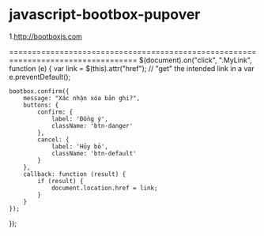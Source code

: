 # javascript-bootbox-pupover

1.http://bootboxjs.com



==================================================================================
$(document).on("click", ".MyLink", function (e) {
    var link = $(this).attr("href"); // "get" the intended link in a var
    e.preventDefault();

    bootbox.confirm({
        message: "Xác nhận xóa bản ghi?",
        buttons: {
            confirm: {
                label: 'Đồng ý',
                className: 'btn-danger'
            },
            cancel: {
                label: 'Hủy bỏ',
                className: 'btn-default'
            }
        },
        callback: function (result) {
            if (result) {
                document.location.href = link;
            }
        }
    });
});
